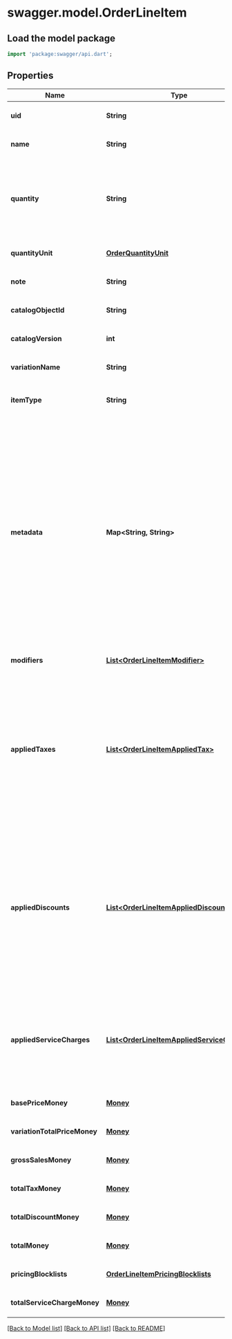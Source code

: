 # swagger.model.OrderLineItem

## Load the model package
```dart
import 'package:swagger/api.dart';
```

## Properties
Name | Type | Description | Notes
------------ | ------------- | ------------- | -------------
**uid** | **String** | A unique ID that identifies the line item only within this order. | [optional] [default to null]
**name** | **String** | The name of the line item. | [optional] [default to null]
**quantity** | **String** | The quantity purchased, formatted as a decimal number. For example, &#x60;\&quot;3\&quot;&#x60;.  Line items with a quantity of &#x60;\&quot;0\&quot;&#x60; are automatically removed when paying for or otherwise completing the order.  Line items with a &#x60;quantity_unit&#x60; can have non-integer quantities. For example, &#x60;\&quot;1.70000\&quot;&#x60;. | [default to null]
**quantityUnit** | [**OrderQuantityUnit**](OrderQuantityUnit.md) |  | [optional] [default to null]
**note** | **String** | The note of the line item. | [optional] [default to null]
**catalogObjectId** | **String** | The [CatalogItemVariation](https://developer.squareup.com/reference/square_2023-12-13/objects/CatalogItemVariation) ID applied to this line item. | [optional] [default to null]
**catalogVersion** | **int** | The version of the catalog object that this line item references. | [optional] [default to null]
**variationName** | **String** | The name of the variation applied to this line item. | [optional] [default to null]
**itemType** | **String** | The type of line item: an itemized sale, a non-itemized sale (custom amount), or the activation or reloading of a gift card. | [optional] [default to null]
**metadata** | **Map&lt;String, String&gt;** | Application-defined data attached to this line item. Metadata fields are intended to store descriptive references or associations with an entity in another system or store brief information about the object. Square does not process this field; it only stores and returns it in relevant API calls. Do not use metadata to store any sensitive information (such as personally identifiable information or card details).  Keys written by applications must be 60 characters or less and must be in the character set &#x60;[a-zA-Z0-9_-]&#x60;. Entries can also include metadata generated by Square. These keys are prefixed with a namespace, separated from the key with a &#x27;:&#x27; character.  Values have a maximum length of 255 characters.  An application can have up to 10 entries per metadata field.  Entries written by applications are private and can only be read or modified by the same application.  For more information, see [Metadata](https://developer.squareup.com/docs/build-basics/metadata). | [optional] [default to {}]
**modifiers** | [**List&lt;OrderLineItemModifier&gt;**](OrderLineItemModifier.md) | The [CatalogModifier](https://developer.squareup.com/reference/square_2023-12-13/objects/CatalogModifier)s applied to this line item. | [optional] [default to []]
**appliedTaxes** | [**List&lt;OrderLineItemAppliedTax&gt;**](OrderLineItemAppliedTax.md) | The list of references to taxes applied to this line item. Each &#x60;OrderLineItemAppliedTax&#x60; has a &#x60;tax_uid&#x60; that references the &#x60;uid&#x60; of a top-level &#x60;OrderLineItemTax&#x60; applied to the line item. On reads, the amount applied is populated.  An &#x60;OrderLineItemAppliedTax&#x60; is automatically created on every line item for all &#x60;ORDER&#x60; scoped taxes added to the order. &#x60;OrderLineItemAppliedTax&#x60; records for &#x60;LINE_ITEM&#x60; scoped taxes must be added in requests for the tax to apply to any line items.  To change the amount of a tax, modify the referenced top-level tax. | [optional] [default to []]
**appliedDiscounts** | [**List&lt;OrderLineItemAppliedDiscount&gt;**](OrderLineItemAppliedDiscount.md) | The list of references to discounts applied to this line item. Each &#x60;OrderLineItemAppliedDiscount&#x60; has a &#x60;discount_uid&#x60; that references the &#x60;uid&#x60; of a top-level &#x60;OrderLineItemDiscounts&#x60; applied to the line item. On reads, the amount applied is populated.  An &#x60;OrderLineItemAppliedDiscount&#x60; is automatically created on every line item for all &#x60;ORDER&#x60; scoped discounts that are added to the order. &#x60;OrderLineItemAppliedDiscount&#x60; records for &#x60;LINE_ITEM&#x60; scoped discounts must be added in requests for the discount to apply to any line items.  To change the amount of a discount, modify the referenced top-level discount. | [optional] [default to []]
**appliedServiceCharges** | [**List&lt;OrderLineItemAppliedServiceCharge&gt;**](OrderLineItemAppliedServiceCharge.md) | The list of references to service charges applied to this line item. Each &#x60;OrderLineItemAppliedServiceCharge&#x60; has a &#x60;service_charge_id&#x60; that references the &#x60;uid&#x60; of a top-level &#x60;OrderServiceCharge&#x60; applied to the line item. On reads, the amount applied is populated.  To change the amount of a service charge, modify the referenced top-level service charge. | [optional] [default to []]
**basePriceMoney** | [**Money**](Money.md) |  | [optional] [default to null]
**variationTotalPriceMoney** | [**Money**](Money.md) |  | [optional] [default to null]
**grossSalesMoney** | [**Money**](Money.md) |  | [optional] [default to null]
**totalTaxMoney** | [**Money**](Money.md) |  | [optional] [default to null]
**totalDiscountMoney** | [**Money**](Money.md) |  | [optional] [default to null]
**totalMoney** | [**Money**](Money.md) |  | [optional] [default to null]
**pricingBlocklists** | [**OrderLineItemPricingBlocklists**](OrderLineItemPricingBlocklists.md) |  | [optional] [default to null]
**totalServiceChargeMoney** | [**Money**](Money.md) |  | [optional] [default to null]

[[Back to Model list]](../README.md#documentation-for-models) [[Back to API list]](../README.md#documentation-for-api-endpoints) [[Back to README]](../README.md)

